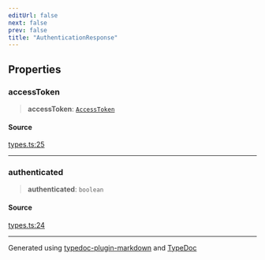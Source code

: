 ```yaml
---
editUrl: false
next: false
prev: false
title: "AuthenticationResponse"
---
```


## Properties

### accessToken

> **accessToken**: [`AccessToken`](/api/interfaces/accesstoken/)

#### Source

[types.ts:25](https://github.com/fostertheweb/spotify-web-sdk/blob/9d7441b/src/types.ts#L25)

***

### authenticated

> **authenticated**: `boolean`

#### Source

[types.ts:24](https://github.com/fostertheweb/spotify-web-sdk/blob/9d7441b/src/types.ts#L24)

***

Generated using [typedoc-plugin-markdown](https://www.npmjs.com/package/typedoc-plugin-markdown) and [TypeDoc](https://typedoc.org/)
